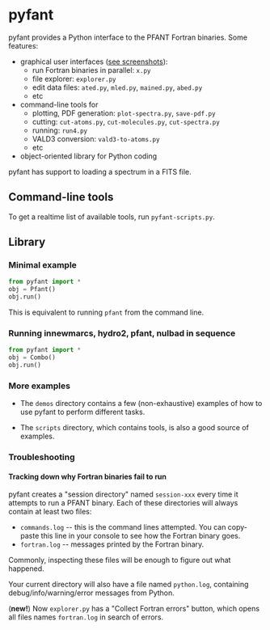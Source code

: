 # pyfant

pyfant provides a Python interface to the PFANT Fortran binaries. Some features:
  - graphical user interfaces ([see screenshots](screenshots.md)):
    - run Fortran binaries in parallel: ```x.py```
    - file explorer: ```explorer.py```
    - edit data files: ```ated.py```, ```mled.py```, ```mained.py```, ```abed.py```
    - etc
  - command-line tools for
    - plotting, PDF generation: ```plot-spectra.py```, ```save-pdf.py```
    - cutting: ```cut-atoms.py```, ```cut-molecules.py```, ```cut-spectra.py```
    - running: ```run4.py```
    - VALD3 conversion: ```vald3-to-atoms.py```
    - etc
  - object-oriented library for Python coding
     

pyfant has support to loading a spectrum in a FITS file. 

## Command-line tools

To get a realtime list of available tools, run ```pyfant-scripts.py```.

## Library

### Minimal example

```python
from pyfant import *
obj = Pfant()
obj.run()
```
This is equivalent to running ```pfant``` from the command line.

### Running innewmarcs, hydro2, pfant, nulbad in sequence

```python
from pyfant import *
obj = Combo()
obj.run()
```

### More examples

  - The ```demos``` directory contains a few (non-exhaustive) examples of how
    to use pyfant to perform different tasks.

  - The ```scripts``` directory, which contains tools, is also a good source of
    examples.
  

### Troubleshooting

#### Tracking down why Fortran binaries fail to run

pyfant creates a "session directory" named ```session-xxx``` every time it attempts
to run a PFANT binary. Each of these directories will always contain at least two files:
  - ```commands.log``` -- this is the command lines attempted. You can copy-paste this
    line in your console to see how the Fortran binary goes.
  - ```fortran.log``` -- messages printed by the Fortran binary.

Commonly, inspecting these files will be enough to figure out what happened.

Your current directory will also have a file named ```python.log```, containing
debug/info/warning/error messages from Python.

(**new!**) Now `explorer.py` has a "Collect Fortran errors" button, which opens
all files names `fortran.log` in search of errors.